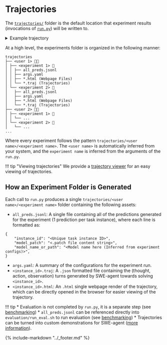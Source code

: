 # Trajectories

The [`trajectories/`](https://github.com/princeton-nlp/SWE-agent/tree/main/trajectories) folder is the default location that experiment results (invocations of [`run.py`](cl_tutorial.md)) will be written to.

<details>
<summary>Example trajectory</summary>

```json
--8<-- "trajectories/demonstrations/replay__marshmallow-code__marshmallow-1867__default__t-0.20__p-0.95__c-2.00__install-1___install_from_source/marshmallow-code__marshmallow-1867.traj"
```
</details>

At a high level, the experiments folder is organized in the following manner:
```
trajectories
├── <user 1> 👩‍💻
│ ├── <experiment 1> 🧪
│ │ ├── all_preds.jsonl
│ │ ├── args.yaml
│ │ ├── *.html (Webpage Files)
│ │ └── *.traj (Trajectories)
│ └── <experiment 2> 🧪
│   ├── all_preds.jsonl
│   ├── args.yaml
│   ├── *.html (Webpage Files)
│   └── *.traj (Trajectories)
├── <user 2> 👨‍💻
│ ├── <experiment 1> 🧪
│ │ └── ...
│ └── <experiment 2> 🧪
│   └── ...
...
```
Where every experiment follows the pattern `trajectories/<user name>/<experiment name>`. The `<user name>` is automatically inferred from your system, and the `experiment name` is inferred from the arguments of the `run.py`.

!!! tip "Viewing trajectories"
    We provide a [trajectory viewer](inspector.md) for an easy viewing of trajectories.

## How an Experiment Folder is Generated

Each call to `run.py` produces a single `trajectories/<user name>/<experiment name>` folder containing the following assets:

* `all_preds.jsonl`: A single file containing all of the predictions generated for the experiment (1 prediction per task instance), where each line is formatted as:
```
{
    "instance_id": "<Unique task instance ID>",
    "model_patch": "<.patch file content string>",
    "model_name_or_path": "<Model name here (Inferred from experiment configs)>",
}
```
* `args.yaml`: A summary of the configurations for the experiment run.
* `<instance_id>.traj`: A `.json` formatted file containing the (thought, action, observation) turns generated by SWE-agent towards solving `<instance_id>`.
* `<instance_id>.html`: An `.html` single webpage render of the trajectory, which can be directly opened in the browser for easier viewing of the trajectory.

!!! tip
    * Evaluation is not completed by `run.py`, it is a separate step (see [benchmarking](benchmarking.md))
    * `all_preds.jsonl` can be referenced directly into `evaluation/run_eval.sh` to run evaluation (see [benchmarking](benchmarking.md))
    * Trajectories can be turned into custom demonstrations for SWE-agent ([more information](../config/demonstrations.md)).

{% include-markdown "../_footer.md" %}